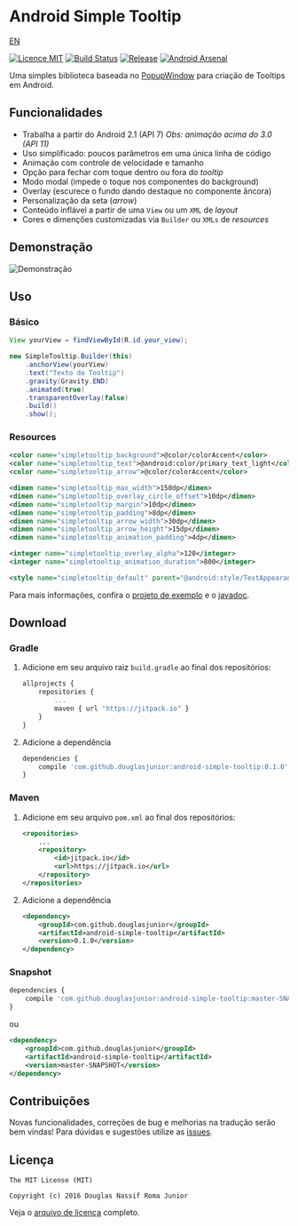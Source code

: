 # Android Simple Tooltip

[EN](https://github.com/douglasjunior/android-simple-tooltip/blob/master/README.md)

[![Licence MIT](https://img.shields.io/badge/licence-MIT-blue.svg)](https://github.com/douglasjunior/android-simple-tooltip/blob/master/LICENSE)
[![Build Status](https://travis-ci.org/douglasjunior/android-simple-tooltip.svg?branch=master)](https://travis-ci.org/douglasjunior/android-simple-tooltip)
[![Release](https://jitpack.io/v/douglasjunior/android-simple-tooltip.svg)](https://jitpack.io/#douglasjunior/android-simple-tooltip)
[![Android Arsenal](https://img.shields.io/badge/Android%20Arsenal-Android%20Simple%20Tooltip-yellow.svg?style=flat)](http://android-arsenal.com/details/1/3578)

Uma simples biblioteca baseada no [PopupWindow](http://developer.android.com/intl/pt-br/reference/android/widget/PopupWindow.html) para criação de Tooltips em Android.

## Funcionalidades

 - Trabalha a partir do Android 2.1 (API 7) *Obs: animação acima do 3.0 (API 11)*
 - Uso simplificado: poucos parâmetros em uma única linha de código
 - Animação com controle de velocidade e tamanho
 - Opção para fechar com toque dentro ou fora do *tooltip*
 - Modo modal (impede o toque nos componentes do background)
 - Overlay (escurece o fundo dando destaque no componente âncora)
 - Personalização da seta (*arrow*)
 - Conteúdo inflável a partir de uma `View` ou um `XML` de *layout*
 - Cores e dimenções customizadas via `Builder` ou `XMLs` de *resources*

## Demonstração 

![Demonstração](https://raw.githubusercontent.com/douglasjunior/android-simple-tooltip/master/screenshots/demo.gif)

## Uso
### Básico

```java
View yourView = findViewById(R.id.your_view);

new SimpleTooltip.Builder(this)
    .anchorView(yourView)
    .text("Texto do Tooltip")
    .gravity(Gravity.END)
    .animated(true)
    .transparentOverlay(false)
    .build()
    .show();
```

### Resources

```xml
<color name="simpletooltip_background">@color/colorAccent</color>
<color name="simpletooltip_text">@android:color/primary_text_light</color>
<color name="simpletooltip_arrow">@color/colorAccent</color>
```
```xml
<dimen name="simpletooltip_max_width">150dp</dimen>
<dimen name="simpletooltip_overlay_circle_offset">10dp</dimen>
<dimen name="simpletooltip_margin">10dp</dimen>
<dimen name="simpletooltip_padding">8dp</dimen>
<dimen name="simpletooltip_arrow_width">30dp</dimen>
<dimen name="simpletooltip_arrow_height">15dp</dimen>
<dimen name="simpletooltip_animation_padding">4dp</dimen>
```
```xml
<integer name="simpletooltip_overlay_alpha">120</integer>
<integer name="simpletooltip_animation_duration">800</integer>
```
```xml
<style name="simpletooltip_default" parent="@android:style/TextAppearance.Medium"></style>
```

Para mais informações, confira o [projeto de exemplo](https://github.com/douglasjunior/android-simple-tooltip/blob/master/sample/src/main/java/io/github/douglasjunior/androidSimpleTooltip/sample/MainActivity.java) e o [javadoc](https://jitpack.io/com/github/douglasjunior/android-simple-tooltip/master-SNAPSHOT/javadoc/).

## Download
### Gradle

1. Adicione em seu arquivo raiz `build.gradle` ao final dos repositórios:

    ```javascript
    allprojects {
    	repositories {
    		...
    		maven { url "https://jitpack.io" }
    	}
    }
    ```

2. Adicione a dependência

    ```javascript
    dependencies {
        compile 'com.github.douglasjunior:android-simple-tooltip:0.1.0'
    }
    ```

### Maven

1. Adicione em seu arquivo `pom.xml` ao final dos repositórios:

    ```xml
    <repositories>
        ...
    	<repository>
    	    <id>jitpack.io</id>
    	    <url>https://jitpack.io</url>
    	</repository>
    </repositories>
    ```

2. Adicione a dependência

    ```xml
    <dependency>
        <groupId>com.github.douglasjunior</groupId>
        <artifactId>android-simple-tooltip</artifactId>
        <version>0.1.0</version>
    </dependency>
    ```

### Snapshot

```javascript
dependencies {
    compile 'com.github.douglasjunior:android-simple-tooltip:master-SNAPSHOT'
}
```

ou

```xml
<dependency>
    <groupId>com.github.douglasjunior</groupId>
    <artifactId>android-simple-tooltip</artifactId>
    <version>master-SNAPSHOT</version>
</dependency>
```

## Contribuições

Novas funcionalidades, correções de bug e melhorias na tradução serão bem vindas! Para dúvidas e sugestões utilize as [issues](https://github.com/douglasjunior/android-simple-tooltip/issues).

## Licença

```
The MIT License (MIT)

Copyright (c) 2016 Douglas Nassif Roma Junior
```

Veja o [arquivo de licença](https://github.com/douglasjunior/android-simple-tooltip/blob/master/LICENSE) completo.
